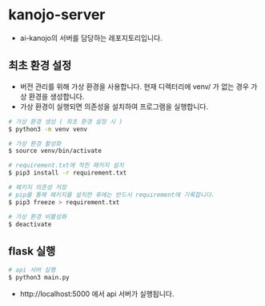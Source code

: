 # kanojo-server

- ai-kanojo의 서버를 담당하는 레포지토리입니다.

## 최초 환경 설정

- 버전 관리를 위해 가상 환경을 사용합니다. 현재 디렉터리에 venv/ 가 없는 경우 가상 환경을 생성합니다.
- 가상 환경이 실행되면 의존성을 설치하여 프로그램을 실행합니다.

```bash
# 가상 환경 생성 ( 최초 환경 설정 시 )
$ python3 -m venv venv
```

```bash
# 가상 환경 활성화
$ source venv/bin/activate
```

```bash
# requirement.txt에 적힌 패키지 설치
$ pip3 install -r requirement.txt
```

```bash
# 패키지 의존성 저장
# pip를 통해 패키지를 설치한 후에는 반드시 requirement에 기록합니다.
$ pip3 freeze > requirement.txt
```

```bash
# 가상 환경 비활성화
$ deactivate
```

## flask 실행

```bash
# api 서버 실행
$ python3 main.py
```

- http://localhost:5000 에서 api 서버가 실행됩니다.
